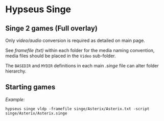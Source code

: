 # Hypseus Singe
  
## Singe 2 games (Full overlay)

Only _video/audio_ conversion is required as detailed on main page.

See _framefile (txt)_ within each folder for the media naming convention, media files should be placed in the `Video` sub-folder.

The `BASEDIR` and `MYDIR` definitions in each main _.singe_ file can alter folder hierarchy.

## Starting games

_Example:_

`hypseus singe vldp -framefile singe/Asterix/Asterix.txt -script singe/Asterix/Asterix.singe`
